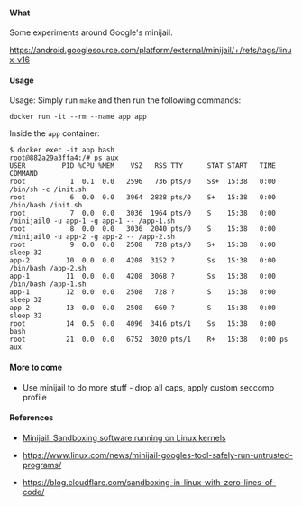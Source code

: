 #### What

Some experiments around Google's minijail.

https://android.googlesource.com/platform/external/minijail/+/refs/tags/linux-v16


#### Usage

Usage: Simply run `make` and then run the following commands:

```
docker run -it --rm --name app app
```

Inside the `app` container:

```
$ docker exec -it app bash
root@882a29a3ffa4:/# ps aux
USER         PID %CPU %MEM    VSZ   RSS TTY      STAT START   TIME COMMAND
root           1  0.1  0.0   2596   736 pts/0    Ss+  15:38   0:00 /bin/sh -c /init.sh
root           6  0.0  0.0   3964  2828 pts/0    S+   15:38   0:00 /bin/bash /init.sh
root           7  0.0  0.0   3036  1964 pts/0    S    15:38   0:00 /minijail0 -u app-1 -g app-1 -- /app-1.sh
root           8  0.0  0.0   3036  2040 pts/0    S    15:38   0:00 /minijail0 -u app-2 -g app-2 -- /app-2.sh
root           9  0.0  0.0   2508   728 pts/0    S+   15:38   0:00 sleep 32
app-2         10  0.0  0.0   4208  3152 ?        Ss   15:38   0:00 /bin/bash /app-2.sh
app-1         11  0.0  0.0   4208  3068 ?        Ss   15:38   0:00 /bin/bash /app-1.sh
app-1         12  0.0  0.0   2508   728 ?        S    15:38   0:00 sleep 32
app-2         13  0.0  0.0   2508   660 ?        S    15:38   0:00 sleep 32
root          14  0.5  0.0   4096  3416 pts/1    Ss   15:38   0:00 bash
root          21  0.0  0.0   6752  3020 pts/1    R+   15:38   0:00 ps aux
```


#### More to come

- Use minijail to do more stuff - drop all caps, apply custom seccomp profile


#### References

- [Minijail: Sandboxing software running on Linux kernels](http://events17.linuxfoundation.org/sites/events/files/slides/Minijail-%20Sandboxing%20software%20running%20on%20Linux%20kernels.pdf)

- https://www.linux.com/news/minijail-googles-tool-safely-run-untrusted-programs/

- https://blog.cloudflare.com/sandboxing-in-linux-with-zero-lines-of-code/
